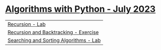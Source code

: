 # <a href="https://softuni.bg/trainings/4199/algorithms-with-python-july-2023">Algorithms with Python - July 2023</a>

| |
| -- |
| <a href="Recursion - Lab">Recursion - Lab</a> |
| <a href="Recursion and Backtracking - Exercise">Recursion and Backtracking - Exercise</a> |
| <a href="Searching and Sorting Algorithms - Lab">Searching and Sorting Algorithms - Lab</a> |
